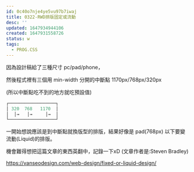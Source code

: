 ```yaml
---
id: 0c40o7nje4ye5vu97b7iwaj
title: 0322-RWD排版固定或流動
desc: ''
updated: 1647934944106
created: 1647931558726
status: w
tags:
  - PROG.CSS
---
```


因為設計稿給了三種尺寸 pc/pad/phone，

然後程式裡有三個用 min-width 分開的中斷點 1170px/768px/320px

(所以中斷點吃不到的地方就吃預設值)

``` javascript
┌──────────────────┐
│ 320  768   1170  │
│  │→   │→     │→  │
└──────────────────┘
```

一開始想說應該是到中斷點就換版型的排版，結果好像是 pad(768px) 以下要變流動(Liquid)的排版。

機會難得想把這篇文章的東西英翻中，記錄一下xD (文章作者是:Steven Bradley)

https://vanseodesign.com/web-design/fixed-or-liquid-design/

